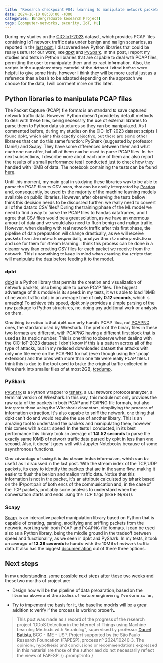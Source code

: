 ```yaml
---
title: "Research checkpoint #04: learning to manipulate network packets in Python"
date: 2024-10-10 08:00:00 -0300
categories: [Undergraduate Research Project]
tags: [computer-networks, security, IoT, ML]
---
```


During my studies on the [CIC-IoT-2023](https://www.unb.ca/cic/datasets/iotdataset-2023.html) dataset, which provides PCAP files containing IoT network traffic data under benign and malign scenarios, as reported in the [last post](https://otavioolsilva.github.io/posts/research-03/), I discovered new Python libraries that could be really useful for our work, like [dpkt](https://dpkt.readthedocs.io/en/latest/) and [PySpark](https://spark.apache.org/docs/latest/api/python/index.html). In this post, I report my studies and tests in Python libraries that are capable to deal with PCAP files, permitting the user to manipulate them and extract information. Also, the scripts in the supplementary material of the dataset I cited before were helpful to give some hints, however I think they will be more useful just as a reference than a basis to be adapted depending on the approach we choose for the data, I will comment more on this later.

## Python libraries to manipulate PCAP files

The Packet Capture (PCAP) file format is an standard to save captured network traffic data. However, Python doesn't provide by default methods to deal with these files, being necessary the use of external libraries to parse them to Python data structures so they can be manipulated. As I commented before, during my studies on the CIC-IoT-2023 dataset scripts I found dpkt, which aims this exactly objective, but there are some other libraries that can do this same function: PyShark (suggested by professor Daniel) and Scapy. They have some differences between them and what each one can offer, but all of them can be used to parse PCAP files. In the next subsections, I describe more about each one of them and also report the results of a small performance test I conducted just to check how they handled with 10MB of data. The notebook containing the tests can be found [here](https://github.com/otavioolsilva/ddos-detection-iot-SI/blob/main/study-notebooks/pcap-libs-eval.ipynb).

Until this moment, my main goal in studying these libraries was to be able to parse the PCAP files to CSV ones, that can be easily interpreted by [Pandas](https://pandas.pydata.org/) and, consequently, be used by the majority of the machine learning models available on public libraries. However, after observing the tests bellow I think this decision needs to be discussed further: we really need to convert all of the data to CSV files? During the training phase of the ML model we need to find a way to parse the PCAP files to Pandas dataframes, and I agree that CSV files would be a great solution, as we have an enormous amount of data and we would also need to flush benign and malign traffic. However, when dealing with real network traffic after this first phase, the pipeline of data preparation will change drastically, as we will receive packets from the network sequentially, analyze them to make predictions and use for them for stream learning. I think this process can be done in a cleaner way than creating CSV files for each packet we receive from the network. This is something to keep in mind when creating the scripts that will manipulate the data before feeding it to the model.

### dpkt

[dpkt](https://dpkt.readthedocs.io/en/latest/) is a Python library that permits the creation and visualization of network packets, also being able to parse PCAP files. The biggest advantage of this module is its speed: in my tests, it was able to load 10MB of network traffic data in an average time of only **0.12 seconds**, which is amazing! To achieve this speed, dpkt only provides a simple parsing of the raw package to Python structures, not doing any additional work or analysis on them.

One thing to notice is that dpkt can only handle PCAP files, not [PCAPNG](https://pcapng.com/) ones, the standard used by Wireshark. The prefix of the binary files in these two formats are different, with PCAPNG having a different first block that is used as its magic number. This is one thing to observe when dealing with the CIC-IoT-2023 dataset: I don't know if this is a pattern across all of the type of attacks, but in my reduced downloaded dataset the attacks with only one file were on the PCAPNG format (even though using the '.pcap' extension) and the ones with more than one file were really PCAP files. I think this is due to the tool used to brake the original traffic collected in Wireshark into smaller files of at most 2GB, [tcpdump](https://www.tcpdump.org/).

### PyShark

[PyShark](https://kiminewt.github.io/pyshark/) is a Python wrapper to [tshark](https://www.wireshark.org/docs/man-pages/tshark.html), a CLI network protocol analyzer, a terminal version of Wireshark. In this way, this module not only provides the raw data of the packets in both PCAP and PCAPNG file formats, but also interprets them using the Wireshark dissectors, simplifying the process of information extraction. It's also capable to sniff the network, one thing that dpkt can't do and would require the use of another library. This is an amazing tool to understand the packets and manipulating them, however this comes with a cost: speed. In the tests I conducted, in its best performance this library took an average of **141.52 seconds** to parse the exactly same 10MB of network traffic data parsed by dpkt in less than one second. Also, it doesn't goes well with Jupyter Notebooks because of some asynchronous functions.

One advantage of using it is the stream index information, which can be useful as I discussed in the last post. With the stream index of the TCP/UDP packets, its easy to identify the packets that are in the same flow, making it easier to flush the benign and malign traffic data. Notice that this information is not in the packet, it's an attribute calculated by tshark based on the IP/port pair of both ends of the communication and, in the case of the TCP packets, probably some analysis to understand when the conversation starts and ends using the TCP flags (like FIN/RST).

### Scapy

[Scapy](https://scapy.net/) is an interactive packet manipulation library based on Python that is capable of creating, parsing, modifying and sniffing packets from the network, working with both PCAP and PCAPNG file formats. It can be used also as a Python library, being the middle ground in the tradeoff between speed and functionality, as we seen in dpkt and PyShark. In my tests, it took an average of **12.28 seconds** to handle with the 10MB of network traffic data. It also has the biggest [documentation](https://scapy.readthedocs.io/en/latest/) out of these three options.

## Next steps

In my understanding, some possible next steps after these two weeks and these two months of project are:

- Design how will be the pipeline of data preparation, based on the libraries above and the studies of feature engineering I've done so far;

- Try to implement the basis for it, the baseline models will be a great addition to verify if the process is working properly.

> This post was made as a record of the progress of the research project "DDoS Detection in the Internet of Things using Machine Learning Methods with Retraining", supervised by professor [Daniel Batista](https://www.ime.usp.br/~batista/), BCC - IME - USP. Project supported by the São Paulo Research Foundation (FAPESP), process nº 2024/10240-3. The opinions, hypothesis and conclusions or recommendations expressed in this material are those of the author and do not necessarily reflect the views of FAPESP.
{: .prompt-info }

